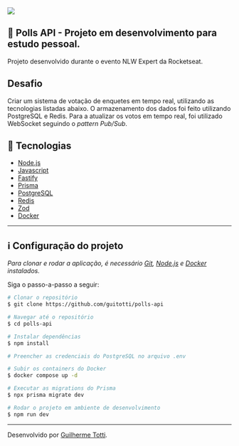 <img src="http://img.shields.io/static/v1?label=STATUS&message=CONCLUIDO&color=GREEN&style=for-the-badge"/>

## 🧩 Polls API - Projeto em desenvolvimento para estudo pessoal.

Projeto desenvolvido durante o evento NLW Expert da Rocketseat.

## Desafio

Criar um sistema de votação de enquetes em tempo real, utilizando as tecnologias listadas abaixo. 
O armazenamento dos dados foi feito utilizando PostgreSQL e Redis. Para a atualizar os votos em tempo real, foi utilizado WebSocket seguindo o <i>pattern Pub/Sub</i>.

## 🚀 Tecnologias

- [Node.js](https://nodejs.org/en/)
- [Javascript](https://developer.mozilla.org/en-US/docs/Web/JavaScript)
- [Fastify](https://fastify.dev/) 
- [Prisma](https://www.prisma.io/)
- [PostgreSQL](https://www.postgresql.org/)
- [Redis](https://redis.io/)
- [Zod](https://zod.dev/)
- [Docker](https://www.docker.com/)

***

## :information_source: Configuração do projeto

<i>Para clonar e rodar a aplicação, é necessário [Git](https://git-scm.com), [Node.js](https://nodejs.org/en/) e [Docker](https://www.docker.com/) instalados.</i>

Siga o passo-a-passo a seguir:

```bash
# Clonar o repositório
$ git clone https://github.com/guitotti/polls-api

# Navegar até o repositório
$ cd polls-api

# Instalar dependências
$ npm install

# Preencher as credenciais do PostgreSQL no arquivo .env

# Subir os containers do Docker
$ docker compose up -d

# Executar as migrations do Prisma
$ npx prisma migrate dev

# Rodar o projeto em ambiente de desenvolvimento
$ npm run dev
```

***

Desenvolvido por [Guilherme Totti](https://www.github.com/guitotti).
